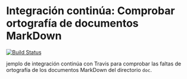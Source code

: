 # Integración continúa: Comprobar ortografía de documentos MarkDown

[![Build Status](https://travis-ci.com/JuandiNoguera/ic-travis-diccionario.svg?branch=master)](https://travis-ci.org/josedom24/ic-travis-diccionario)

jemplo de integración continúa con Travis para comprobar las faltas de ortografía de los documentos MarkDown del directorio `doc`. 
